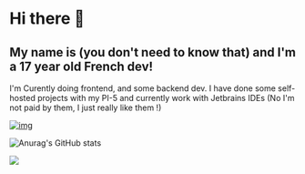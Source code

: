 # Hi there 👋

## My name is (you don't need to know that) and I'm a 17 year old French dev!
I'm Curently doing frontend, and some backend dev. 
I have done some self-hosted projects with my PI-5 and currently work with Jetbrains IDEs
(No I'm not paid by them, I just really like them !)

[![img](https://img.shields.io/badge/We%20support-BlueHats-blue.svg)](https://bluehats.world)


![Anurag's GitHub stats](https://github-readme-stats.vercel.app/api?username=Sintaxytb&show_icons=true&theme=dark)


![](https://github-profile-trophy.vercel.app/?username=sintaxytb&theme=nord)
